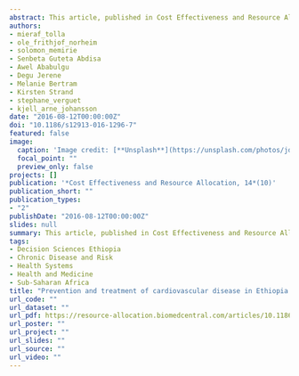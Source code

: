 ```yaml
---
abstract: This article, published in Cost Effectiveness and Resource Allocation, aims to assess the cost-effectiveness of prevention and treatment of ischemic heart disease (IHD) and stroke in an Ethiopian setting. Fifteen single interventions and sixteen intervention packages are assessed from a healthcare provider perspective. The results indicate that the escalating burden of CVD and its risk factors warrants timely action. Selected CVD intervention packages could be scaled up at a modest budget increase, but the level of willingness-to-pay has important implications for the interventions’ probability of being cost-effective. This study provides valuable evidence for setting priorities for the essential health services package in Ethiopia.
authors:
- mieraf_tolla
- ole_frithjof_norheim
- solomon_memirie
- Senbeta Guteta Abdisa
- Awel Ababulgu
- Degu Jerene
- Melanie Bertram
- Kirsten Strand
- stephane_verguet
- kjell_arne_johansson
date: "2016-08-12T00:00:00Z"
doi: "10.1186/s12913-016-1296-7"
featured: false
image:
  caption: 'Image credit: [**Unsplash**](https://unsplash.com/photos/jdD8gXaTZsc)'
  focal_point: ""
  preview_only: false
projects: []
publication: '*Cost Effectiveness and Resource Allocation, 14*(10)'
publication_short: ""
publication_types:
- "2"
publishDate: "2016-08-12T00:00:00Z"
slides: null
summary: This article, published in Cost Effectiveness and Resource Allocation, aims to assess the cost-effectiveness of prevention and treatment of ischemic heart disease (IHD) and stroke in an Ethiopian setting. Fifteen single interventions and sixteen intervention packages are assessed from a healthcare provider perspective. The results indicate that the escalating burden of CVD and its risk factors warrants timely action. Selected CVD intervention packages could be scaled up at a modest budget increase, but the level of willingness-to-pay has important implications for the interventions’ probability of being cost-effective. This study provides valuable evidence for setting priorities for the essential health services package in Ethiopia.
tags:
- Decision Sciences Ethiopia
- Chronic Disease and Risk
- Health Systems
- Health and Medicine
- Sub-Saharan Africa
title: "Prevention and treatment of cardiovascular disease in Ethiopia: a cost-effectiveness analysis"
url_code: ""
url_dataset: ""
url_pdf: https://resource-allocation.biomedcentral.com/articles/10.1186/s12962-016-0059-y
url_poster: ""
url_project: ""
url_slides: ""
url_source: ""
url_video: ""
---
```



